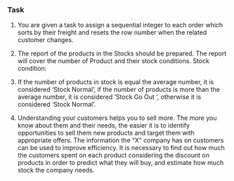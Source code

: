 ### Task

1. You are given a task to assign a sequential integer to each order which sorts by their freight and resets the row number when the related customer changes. 

2. The report of the products in the Stocks should be prepared. The report will cover the number of Product and their stock conditions.
Stock condition:
3. If the number of products in stock is equal the average number, it is considered ‘Stock Normal’, if the number of products is more than the average number, it is considered ’Stock Go Out ’, otherwise it is considered ‘Stock Normal’.

4. Understanding your customers helps you to sell more. The more you know about them and their needs, the easier it is to identify opportunities to sell them new products and target them with appropriate offers. The information the “X” company has on customers can be used to improve efficiency. It is necessary to find out how much the customers spent on each product considering the discount on products in order to predict what they will buy, and estimate how much stock the company needs.
